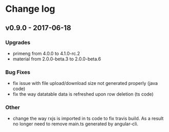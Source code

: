# Change log

## v0.9.0 - 2017-06-18

### Upgrades

* primeng from 4.0.0 to 4.1.0-rc.2
* material from 2.0.0-beta.3 to 2.0.0-beta.6

### Bug Fixes

* fix issue with file upload/download size not generated properly (java code)
* fix the way datatable data is refreshed upon row deletion (ts code)

### Other

* change the way rxjs is imported in ts code to fix travis build. As a result no longer need to remove main.ts generated by angular-cli.
